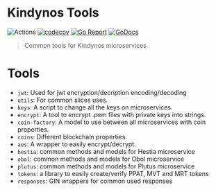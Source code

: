 # Kindynos Tools

![Actions](https://github.com/grupokindynos/common/workflows/Common/badge.svg)
[![codecov](https://codecov.io/gh/grupokindynos/common/branch/master/graph/badge.svg)](https://codecov.io/gh/grupokindynos/common)
[![Go Report](https://goreportcard.com/badge/github.com/grupokindynos/common)](https://goreportcard.com/report/github.com/grupokindynos/common) 
[![GoDocs](https://godoc.org/github.com/grupokindynos/common?status.svg)](http://godoc.org/github.com/grupokindynos/common)

> Common tools for Kindynos microservices

# Tools

* `jwt`: Used for jwt encryption/decription encoding/decoding 
* `utils`: For common slices uses. 
* `keys`: A script to change all the keys on microservices. 
* `encrypt`: A tool to encrypt .pem files with private keys into strings. 
* `coin-factory`: A model to use between all microservices with coin properties. 
* `coins`: Different blockchain properties. 
* `aes`: A wrapper to easily encrypt/decrypt. 
* `hestia`: common methods and models for Hestia microservice 
* `obol`: common methods and models for Obol microservice 
* `plutus`: common methods and models for Plutus microservice 
* `tokens`: a library to easily create/verify PPAT, MVT and MRT tokens
* `responses`: GIN wrappers for common used responses

